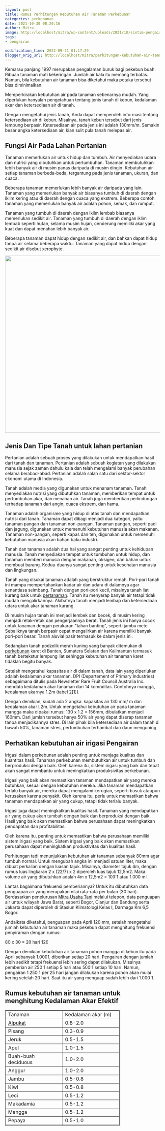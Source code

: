 ```yaml
---
layout: post
title: Rumus Perhitungan Kebutuhan Air Tanaman Perkebunan
categories: perkebunan
date: 2021-10-30 08:20:16
author: Mitra
image: http://localhost/mitra/wp-content/uploads/2021/10/sistim-pengairan.jpg
tags:
- pengairan

modification_time: 2022-09-21 01:17:29
blogger_orig_url: http://localhost/mitra/perhitungan-kebutuhan-air-tanaman.html
---
```


Kemarau panjang 1997 merupakan pengalaman buruk bagi pekebun buah. Ribuan tanaman mati kekeringan. Jumlah air kala itu memang terbatas. Namun, bila kebutuhan air tanaman bisa diketahui maka petaka tersebut bisa diminimalkan.

Memperkirakan kebutuhan air pada tanaman sebenarnya mudah. Yang diperlukan hanyalah pengetahuan tentang jenis tanah di kebun, kedalaman akar dan ketersediaan air di tanah.

Dengan mengetahui jenis tanah, Anda dapat memperoleh informasi tentang ketersediaan air di kebun. Misalnya, tanah kebun tersebut dari jenis lempung berpasir. Ketersediaan air pada jenis ini adalah 130mm/m. Semakin besar angka ketersediaan air, kian sulit pula tanah melepas air.
<h2>Fungsi Air Pada Lahan Pertanian</h2>
Tanaman memerlukan air untuk hidup dan tumbuh. Air menyediakan udara dan nutrisi yang dibutuhkan untuk pertumbuhan. Tanaman membutuhkan lebih banyak air di musim panas daripada di musim dingin. Kebutuhan air setiap tanaman berbeda-beda, tergantung pada jenis tanaman, ukuran, dan cuaca.

Beberapa tanaman memerlukan lebih banyak air daripada yang lain. Tanaman yang memerlukan banyak air biasanya tumbuh di daerah dengan iklim kering atau di daerah dengan cuaca yang ekstrem. Beberapa contoh tanaman yang memerlukan banyak air adalah pohon, semak, dan rumput.

Tanaman yang tumbuh di daerah dengan iklim lembab biasanya memerlukan sedikit air. Tanaman yang tumbuh di daerah dengan iklim lembab seperti hutan, selama musim hujan, cenderung memiliki akar yang kuat dan dapat menahan lebih banyak air.

Beberapa tanaman dapat hidup dengan sedikit air, dan bahkan dapat hidup tanpa air selama beberapa waktu. Tanaman yang dapat hidup dengan sedikit air disebut xerophyte.

<a href="http://127.0.0.1/mitra/wp-content/uploads/2021/10/pengairan.jpg"><img class="aligncenter wp-image-14562 size-large" src="http://127.0.0.1/mitra/wp-content/uploads/2021/10/pengairan-1024x576.jpg" alt="" width="1024" height="576" /></a>
<h2 id="Tanah">Jenis Dan Tipe Tanah untuk lahan pertanian</h2>
Pertanian adalah sebuah proses yang dilakukan untuk mendapatkan hasil dari tanah dan tanaman. Pertanian adalah sebuah kegiatan yang dilakukan manusia sejak zaman dahulu kala dan telah mengalami banyak perubahan selama berabad-abad. Pertanian adalah salah satu dari sektor-sektor ekonomi utama di Indonesia.

Tanah adalah media yang digunakan untuk menanam tanaman. Tanah menyediakan nutrisi yang dibutuhkan tanaman, memberikan tempat untuk pertumbuhan akar, dan menahan air. Tanah juga memberikan perlindungan terhadap tanaman dari angin, cuaca ekstrem, dan hama.

Tanaman adalah organisme yang hidup di atas tanah dan mendapatkan nutrisi dari tanah. Tanaman dapat dibagi menjadi dua kategori, yaitu tanaman pangan dan tanaman non-pangan. Tanaman pangan, seperti padi dan jagung, digunakan untuk memenuhi kebutuhan manusia akan makanan. Tanaman non-pangan, seperti kapas dan teh, digunakan untuk memenuhi kebutuhan manusia akan bahan baku industri.

Tanah dan tanaman adalah dua hal yang sangat penting untuk kehidupan manusia. Tanah menyediakan tempat untuk tumbuhan untuk hidup, dan tanaman memberi manusia dengan makanan, oksigen, dan bahan untuk membuat barang. Kedua-duanya sangat penting untuk kesehatan manusia dan lingkungan.

Tanah yang disukai tanaman adalah yang berstruktur remah. Pori-pori tanah ini mampu mempertahankan kadar air dan udara di dalamnya agar senantiasa seimbang. Tanah dengan pori-pori kecil, misalnya tanah liat kurang baik untuk <a class="wpil_keyword_link " title="pertanaman" href="http://127.0.0.1/mitra/pertanian" data-wpil-keyword-link="linked">pertanaman</a>. Tanah itu menyerap banyak air tetapi tidak mudah mengalirkannya. Akibatnya tanah menjadi lembap dan ketersediaan udara untuk akar tanaman kurang.

Di musim hujan tanah ini menjadi lembek dan becek, di musim kering menjadi retak-retak dan pengerjaannya berat. Tanah jenis ini hanya cocok untuk tanaman dengan perakaran "tahan banting", seperti jambu mete.
Sebaliknya tanah berpasir cepat mengalirkan air karena memiliki banyak pori-pori besar. Tanah aluvial pasir termasuk ke dalam jenis ini.

Sedangkan tanah podzolik merah kuning yang banyak ditemukan di <a class="wpil_keyword_link " title="perkebunan" href="http://127.0.0.1/mitra/perkebunan" data-wpil-keyword-link="linked">perkebunan</a> karet di Banten, Sumatera Selatan dan Kalimantan termasuk tanah bertekstur lempung liat sehingga <span class="keyword _ngcontent-hwx-100" aria-hidden="false">kebutuhan air tanaman</span> karet tidaklah begitu banyak.

Setelah mengetahui kapasitas air di dalam tanah, data lain yang diperlukan adalah kedalaman akar tanaman. DPI (Departement of Primary Industries) sebagaimana ditulis pada Newsletter Rare Fruit Council Australia Inc. mendata kedalaman akar tanaman dari 14 komoditas. Contohnya mangga, kedalaman akarnya 1.2m (tabel 2<a href="#footnote-1">[1]</a>).

Dengan demikian, sudah ada 2 angka: kapasitas air 130 mm/ m dan kedalaman akar l,2m. Untuk mengetahui kebutuhan air pada tanaman mangga maka dipakai rumus: 130 x 1.2 = 156mm, dibulatkan menjadi 160mm.
Dari jumlah tersebut hanya 50% air yang dapat diserap tanaman tanpa menjadikannya stres. Di lain pihak bila ketersediaan air dalam tanah di bawah 50%, tanaman stres, pertumbuhan terhambat dan daun menguning.
<h2 id="Pengairan">Perhatikan kebutuhan air irigasi Pengairan</h2>
Irigasi dalam perkebunan adalah penting untuk menjaga kualitas dan kuantitas hasil. Tanaman perkebunan membutuhkan air untuk tumbuh dan berproduksi dengan baik. Oleh karena itu, sistem irigasi yang baik dan tepat akan sangat membantu untuk meningkatkan produksivitas perkebunan.

Irigasi yang baik akan memastikan tanaman mendapatkan air yang mereka butuhkan, sesuai dengan kebutuhan mereka. Jika tanaman mendapatkan terlalu banyak air, mereka dapat mengalami kerugian, seperti busuk ataupun kerusakan karena penyakit. Oleh karena itu, perlu untuk memastikan bahwa tanaman mendapatkan air yang cukup, tetapi tidak terlalu banyak.

Irigasi juga dapat meningkatkan kualitas hasil. Tanaman yang mendapatkan air yang cukup akan tumbuh dengan baik dan berproduksi dengan baik. Hasil yang baik akan memastikan bahwa perusahaan dapat meningkatkan pendapatan dan profitabilitas.

Oleh karena itu, penting untuk memastikan bahwa perusahaan memiliki sistem irigasi yang baik. Sistem irigasi yang baik akan memastikan perusahaan dapat meningkatkan produktivitas dan kualitas hasil.

Perhitungan tadi menunjukkan kebutuhan air tanaman sebanyak 80mm agar tumbuh normal. Untuk mengubah angka ini menjadi satuan liter, maka dibuat perkalian dengan luasan tajuk. Misalnya, diameter tajuk 4m, dengan rumus luas lingkaran 2 x (22/7) x 2 diperoleh luas tajuk 12,5m2. Maka volume air yang dibutuhkan adalah 4m x 12,5m2 = 100'1 atau 1.000 ml.

Lantas bagaimana frekuensi pemberiannya? Untuk itu dibutuhkan data penguapan air yang merupakan nilai rata-rata per bulan (30 hari). Berdasarkan penelurusan <a href="http://127.0.0.1/mitra">Mitra Usaha Tani</a> melalui telepon, data penguapan air untuk wilayah Jawa Barat, seperti Bogor, Cianjur dan Bandung serta Jakarta dapat diperoleh di Stasiun Klimatologi Kelas I, Darmaga Km 6,5 Bogor.

Andaikata diketahui, penguapan pada April 120 mm, setelah mengetahui jumlah kebutuhan air tanaman maka pekebun dapat menghitung frekuensi penyiraman dengan rumus:

80 x 30 = 20 hari 120

Dengan demikian kebutuhan air tanaman pohon mangga di kebun itu pada April sebanyak 1.0001, diberikan setiap 20 hari. Pengairan dengan jumlah lebih sedikit tetapi frekuensi lebih sering dapat dilakukan. Misalnya pemberian air 250 1 setiap 5 hari atau 500 1 setiap 10 hari. Namun, pengairan 1.250 1 per 25 hari jangan dilakukan karena pohon akan mulai kering setelah 20 hari. Saat itu air yang menguap sudah lebih dari 1.000 1.
<h2>R<span class="keyword _ngcontent-hwx-100" aria-hidden="false">umus kebutuhan air tanaman untuk menghitung </span>Kedalaman Akar Efektif</h2>
<table id="footnote-1" style="height: 375px; width: 74.0849%; border-collapse: collapse;" border="1">
<tbody>
<tr style="height: 26px;">
<td style="width: 50%; height: 26px;">Tanaman</td>
<td style="width: 50%; height: 26px;">Kedalaman akar (m)</td>
</tr>
<tr style="height: 26px;">
<td style="width: 50%; height: 26px;"><a class="wpil_keyword_link " title="Alpukat" href="http://127.0.0.1/mitra/topik/alpukat" data-wpil-keyword-link="linked">Alpukat</a></td>
<td style="width: 50%; height: 26px;">0.8-2.0</td>
</tr>
<tr style="height: 26px;">
<td style="width: 50%; height: 26px;">Pisang</td>
<td style="width: 50%; height: 26px;">0.3-0.9</td>
</tr>
<tr style="height: 26px;">
<td style="width: 50%; height: 26px;">Jeruk</td>
<td style="width: 50%; height: 26px;">0.5-1.5</td>
</tr>
<tr style="height: 26px;">
<td style="width: 50%; height: 26px;">Apel</td>
<td style="width: 50%; height: 26px;">1.0-1.5</td>
</tr>
<tr style="height: 26px;">
<td style="width: 50%; height: 26px;">Buah-buah deciduous</td>
<td style="width: 50%; height: 26px;">1.0-2.0</td>
</tr>
<tr style="height: 26px;">
<td style="width: 50%; height: 26px;">Anggur</td>
<td style="width: 50%; height: 26px;">1.0-2.0</td>
</tr>
<tr style="height: 26px;">
<td style="width: 50%; height: 26px;">Jambu</td>
<td style="width: 50%; height: 26px;">0.5-0.8</td>
</tr>
<tr style="height: 26px;">
<td style="width: 50%; height: 26px;">Kiwi</td>
<td style="width: 50%; height: 26px;">0.5-0.8</td>
</tr>
<tr style="height: 26px;">
<td style="width: 50%; height: 26px;">Leci</td>
<td style="width: 50%; height: 26px;">0.5-1.2</td>
</tr>
<tr style="height: 26px;">
<td style="width: 50%; height: 26px;">Makadamia</td>
<td style="width: 50%; height: 26px;">0.5-1.2</td>
</tr>
<tr style="height: 26px;">
<td style="width: 50%; height: 26px;">Mangga</td>
<td style="width: 50%; height: 26px;">0.5-1.2</td>
</tr>
<tr style="height: 26px;">
<td style="width: 50%; height: 26px;">Pepaya</td>
<td style="width: 50%; height: 26px;">0.5-1.0</td>
</tr>
<tr style="height: 26px;">
<td style="width: 50%; height: 26px;">Markisa</td>
<td style="width: 50%; height: 26px;">0.5-0.8</td>
</tr>
<tr style="height: 26px;">
<td style="width: 50%; height: 26px;">Pecan</td>
<td style="width: 50%; height: 26px;">1.0-1.5</td>
</tr>
</tbody>
</table>
&nbsp;
